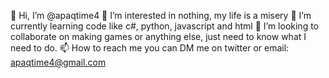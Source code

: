 👋 Hi, I’m @apaqtime4
👀 I’m interested in nothing, my life is a misery
🌱 I’m currently learning code like c#, python, javascript and html
💞️ I’m looking to collaborate on making games or anything else, just need to know what I need to do.
📫 How to reach me you can DM me on twitter or email: apaqtime4@gmail.com

<!---
apaqtime4/apaqtime4 is a ✨ special ✨ repository because its `README.md` (this file) appears on your GitHub profile.
You can click the Preview link to take a look at your changes.
--->
